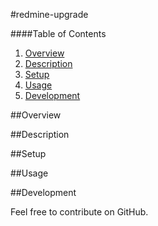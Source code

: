 #redmine-upgrade

####Table of Contents

1. [Overview](#overview)
2. [Description](#description)
3. [Setup](#setup)
4. [Usage](#usage)
5. [Development](#development)

##Overview

##Description

##Setup

##Usage

##Development

Feel free to contribute on GitHub.
